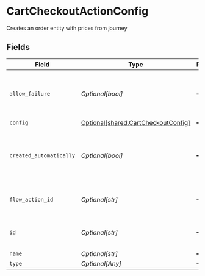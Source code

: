 # CartCheckoutActionConfig

Creates an order entity with prices from journey


## Fields

| Field                                                                                | Type                                                                                 | Required                                                                             | Description                                                                          | Example                                                                              |
| ------------------------------------------------------------------------------------ | ------------------------------------------------------------------------------------ | ------------------------------------------------------------------------------------ | ------------------------------------------------------------------------------------ | ------------------------------------------------------------------------------------ |
| `allow_failure`                                                                      | *Optional[bool]*                                                                     | :heavy_minus_sign:                                                                   | Whether to stop execution in a failed state if this action fails                     |                                                                                      |
| `config`                                                                             | [Optional[shared.CartCheckoutConfig]](undefined/models/shared/cartcheckoutconfig.md) | :heavy_minus_sign:                                                                   | N/A                                                                                  |                                                                                      |
| `created_automatically`                                                              | *Optional[bool]*                                                                     | :heavy_minus_sign:                                                                   | Flag indicating whether the action was created automatically or manually             |                                                                                      |
| `flow_action_id`                                                                     | *Optional[str]*                                                                      | :heavy_minus_sign:                                                                   | N/A                                                                                  | 9ec3711b-db63-449c-b894-54d5bb622a8f                                                 |
| `id`                                                                                 | *Optional[str]*                                                                      | :heavy_minus_sign:                                                                   | N/A                                                                                  | 9ec3711b-db63-449c-b894-54d5bb622a8f                                                 |
| `name`                                                                               | *Optional[str]*                                                                      | :heavy_minus_sign:                                                                   | N/A                                                                                  |                                                                                      |
| `type`                                                                               | *Optional[Any]*                                                                      | :heavy_minus_sign:                                                                   | N/A                                                                                  |                                                                                      |